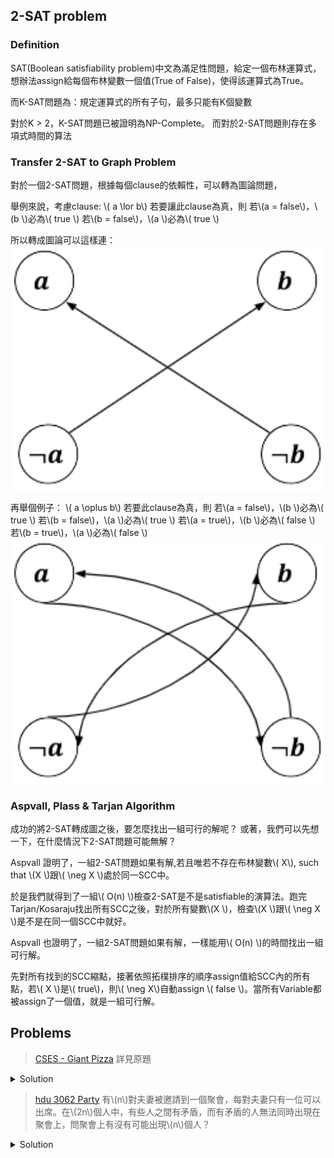 ## 2-SAT problem

### Definition 
SAT(Boolean satisfiability problem)中文為滿足性問題，給定一個布林運算式，想辦法assign給每個布林變數一個值(True of False)，使得該運算式為True。

而K-SAT問題為：規定運算式的所有子句，最多只能有K個變數

對於K > 2，K-SAT問題已被證明為NP-Complete。
而對於2-SAT問題則存在多項式時間的算法

### Transfer 2-SAT to Graph Problem

對於一個2-SAT問題，根據每個clause的依賴性，可以轉為圖論問題，

舉例來說，考慮clause: \\( a \lor b\\)
若要讓此clause為真，則
若\\(a = false\\)，\\(b \\)必為\\( true \\)
若\\(b = false\\)，\\(a \\)必為\\( true \\)

所以轉成圖論可以這樣連：
<img src="image/or.png" width="500" style="display:block; margin: 0 auto;"/>

再舉個例子： \\( a \oplus b\\)
若要此clause為真，則
若\\(a = false\\)，\\(b \\)必為\\( true \\)
若\\(b = false\\)，\\(a \\)必為\\( true \\)
若\\(a = true\\)，\\(b \\)必為\\( false \\)
若\\(b = true\\)，\\(a \\)必為\\( false \\)
<img src="image/xor.png" width="500" style="display:block; margin: 0 auto;"/>
### Aspvall, Plass & Tarjan Algorithm

成功的將2-SAT轉成圖之後，要怎麼找出一組可行的解呢？
或著，我們可以先想一下，在什麼情況下2-SAT問題可能無解？

Aspvall 證明了，一組2-SAT問題如果有解,若且唯若不存在布林變數\\( X\\), such that \\(X \\)跟\\( \neg X \\)處於同一SCC中。

於是我們就得到了一組\\( O(n) \\)檢查2-SAT是不是satisfiable的演算法。跑完Tarjan/Kosaraju找出所有SCC之後，對於所有變數\\(X \\)，檢查\\(X \\)跟\\( \neg X \\)是不是在同一個SCC中就好。

Aspvall 也證明了，一組2-SAT問題如果有解，一樣能用\\( O(n) \\)的時間找出一組可行解。

先對所有找到的SCC縮點，接著依照拓樸排序的順序assign值給SCC內的所有點，若\\( X \\)是\\( true\\)，則\\( \neg X\\)自動assign \\( false \\)。當所有Variable都被assign了一個值，就是一組可行解。

## Problems
> [CSES - Giant Pizza](https://cses.fi/problemset/task/1684)
> 詳見原題

<details><summary>Solution</summary>

可看出此題為2-SAT，其中每個人的願望都為以下形式\\( A \lor B \\), \\( A \\)可能為\\( a, \neg a \\), \\( B \\)可能為\\( b, \neg b \\)。

先檢查完所有點與它的negation不在同一SCC中之後，需要構造出一組解。這邊利用了\\( X \\)與\\( \neg X \\)的對稱性，在拓樸排序的過程中順便assign值給變數。

```
#include<bits/stdc++.h>
using namespace std;
#define int long long
const int N = 2e5+5;
#define neg(x) x > m ? x-m : x+m

int n,m,Time = 0,SCCID = 0;
vector<vector<int>> G(N), DAG(N);
vector<int> low(N,0),depth(N,0),inStack(N),SCC(N,-1);
stack<int> stk;
vector<int> solved(N,0), opp(N);
void DFS(int u, int fa) {
	depth[u] = low[u] = ++Time;
	stk.emplace(u);
	inStack[u] = 1;
	for(int v : G[u]) {
		if(!depth[v]) {
			DFS(v,u);
			low[u] = min(low[u], low[v]);
		}
		else if (inStack[v]) {
			low[u] = min(low[u], depth[v]);
		}
	}
	if(depth[u] == low[u]) {
		int x;
		do {
			x = stk.top();
			stk.pop();
			SCC[x] = SCCID;
			inStack[x] = 0;
		} while(x != u);
		++SCCID;
	}
	return ;
}
 
void Compress() {
    for(int u = 1;u <= n;u++) {
		for(int v : G[u]) {
			if(SCC[v] == SCC[u]) continue;
			DAG[SCC[u]].emplace_back(SCC[v]);
		}
	}
}
 
void add_edge_or(int u, int v) {
	G[neg(u)].emplace_back(v);
	G[neg(v)].emplace_back(u);
}

signed main() {
	cin>>n>>m;
	for(int i=0;i<n;i++) {
		char op1,op2;
		int u,v;
		cin>>op1>>u>>op2>>v;
		if(op1 == '-') u = neg(u);
		if(op2 == '-') v = neg(v);
		add_edge_or(u,v);
	}
	for(int i=1;i<=2*m;i++) {
		if(!depth[i]) DFS(i,i);
	}
	for(int i=1;i<=m;i++) {
		if(SCC[i] == SCC[neg(i)]) {
			cout<<"IMPOSSIBLE\n";
			return 0;
		}
      	else {
        	opp[SCC[i]] = SCC[neg(i)];
          	opp[SCC[neg(i)]] = SCC[i];
        }
	}
	Compress();
	for(int i=0;i<SCCID;i++) {
		if(solved[i] == 0) {
        	solved[i] = 1;
          	solved[opp[i]] = -1;
        }
	}
	for(int i=1;i<=m;i++) {
		if(solved[SCC[i]] == 1) cout<<"+ ";
		else if(solved[SCC[i]] == -1)cout<<"- ";
	}
}
```

</details>
    
> [hdu 3062 Party](http://acm.hdu.edu.cn/showproblem.php?pid=3062)
>有\\(n\\)對夫妻被邀請到一個聚會，每對夫妻只有一位可以出席。在\\(2n\\)個人中，有些人之間有矛盾，而有矛盾的人無法同時出現在聚會上，問聚會上有沒有可能出現\\(n\\)個人？
    
<details><summary>Solution</summary>

不難看出這是一個2-SAT的問題，只需要把一對夫妻視為一對\\( (X, \neg X) \\)，而每個矛盾關係都是\\( \oplus \\)。
    
</details>